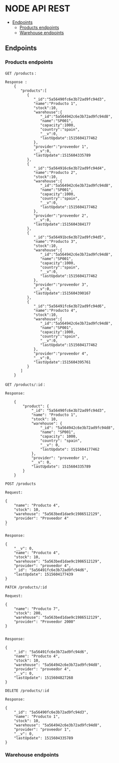 NODE API REST
=============

- [Endpoints](#endpoints)
	- [Products endpoints](#products-endpoints)
	- [Warehouse endpoints](#warehouse-endpoints)
	

## Endpoints
### Products endpoints
`GET /products` :

    Response :
        {  
           "products":[  
              {  
                 "_id":"5a56490fc6e3b72ad9fc94d3",
                 "name":"Producto 1",
                 "stock":10,
                 "warehouse":{  
                    "_id":"5a564942c6e3b72ad9fc94d8",
                    "name":"SP001",
                    "capacity":1000,
                    "country":"spain",
                    "__v":0,
                    "lastUpdate":1515604177462
                 },
                 "provider":"proveedor 1",
                 "__v":0,
                 "lastUpdate":1515604335789
              },
              {  
                 "_id":"5a564916c6e3b72ad9fc94d4",
                 "name":"Producto 2",
                 "stock":10,
                 "warehouse":{  
                    "_id":"5a564942c6e3b72ad9fc94d8",
                    "name":"SP001",
                    "capacity":1000,
                    "country":"spain",
                    "__v":0,
                    "lastUpdate":1515604177462
                 },
                 "provider":"proveedor 2",
                 "__v":0,
                 "lastUpdate":1515604384177
              },
              {  
                 "_id":"5a56491bc6e3b72ad9fc94d5",
                 "name":"Producto 3",
                 "stock":10,
                 "warehouse":{  
                    "_id":"5a564942c6e3b72ad9fc94d8",
                    "name":"SP001",
                    "capacity":1000,
                    "country":"spain",
                    "__v":0,
                    "lastUpdate":1515604177462
                 },
                 "provider":"proveedor 3",
                 "__v":0,
                 "lastUpdate":1515604390167
              },
              {  
                 "_id":"5a56491fc6e3b72ad9fc94d6",
                 "name":"Producto 4",
                 "stock":10,
                 "warehouse":{  
                    "_id":"5a564942c6e3b72ad9fc94d8",
                    "name":"SP001",
                    "capacity":1000,
                    "country":"spain",
                    "__v":0,
                    "lastUpdate":1515604177462
                 },
                 "provider":"proveedor 4",
                 "__v":0,
                 "lastUpdate":1515604395761
              }
           ]
        }
        
    
`GET /products/:id` :

    Response:
    
        {
            "product": {
                "_id": "5a56490fc6e3b72ad9fc94d3",
                "name": "Producto 1",
                "stock": 10,
                "warehouse": {
                    "_id": "5a564942c6e3b72ad9fc94d8",
                    "name": "SP001",
                    "capacity": 1000,
                    "country": "spain",
                    "__v": 0,
                    "lastUpdate": 1515604177462
                },
                "provider": "proveedor 1",
                "__v": 0,
                "lastUpdate": 1515604335789
            }
        }
    
`POST /products`
    
    Request:
    
    {
    	"name": "Producto 4",
    	"stock": 10,
    	"warehouse": "5a563bed1dae9c1986512129",
    	"provider": "Proveedor 4"
    }
    `
    
    Response:
    
    {
        "__v": 0,
        "name": "Producto 4",
        "stock": 10,
        "warehouse": "5a563bed1dae9c1986512129",
        "provider": "proveedor 4",
        "_id": "5a56491fc6e3b72ad9fc94d6",
        "lastUpdate": 1515604177439
    }
    
`PATCH /products/:id`
    
    Request:
    
    {
    	"name": "Producto 7",
    	"stock": 200,
    	"warehouse": "5a563bed1dae9c1986512129",
    	"provider": "Proveedor 2000"
    }
    
    
    Response:
    
    {
        "_id": "5a56491fc6e3b72ad9fc94d6",
        "name": "Producto 4",
        "stock": 10,
        "warehouse": "5a564942c6e3b72ad9fc94d8",
        "provider": "proveedor 4",
        "__v": 0,
        "lastUpdate": 1515604827268
    }
    
`DELETE /products/:id`
    
    Response:
    
    {
        "_id": "5a56490fc6e3b72ad9fc94d3",
        "name": "Producto 1",
        "stock": 10,
        "warehouse": "5a564942c6e3b72ad9fc94d8",
        "provider": "proveedor 1",
        "__v": 0,
        "lastUpdate": 1515604335789
    }
    
### Warehouse endpoints